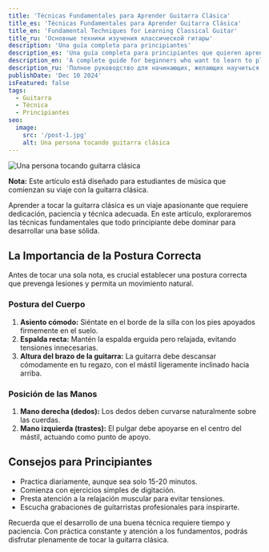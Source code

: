 ```yaml
---
title: 'Técnicas Fundamentales para Aprender Guitarra Clásica'
title_es: 'Técnicas Fundamentales para Aprender Guitarra Clásica'
title_en: 'Fundamental Techniques for Learning Classical Guitar'
title_ru: 'Основные техники изучения классической гитары'
description: 'Una guía completa para principiantes'
description_es: 'Una guía completa para principiantes que quieren aprender a tocar la guitarra clásica. Descubre las técnicas básicas, posturas correctas y consejos para desarrollar una buena técnica desde el inicio.'
description_en: 'A complete guide for beginners who want to learn to play classical guitar. Discover basic techniques, correct postures, and tips to develop good technique from the start.'
description_ru: 'Полное руководство для начинающих, желающих научиться играть на классической гитаре. Откройте для себя основные техники, правильные позы и советы по развитию хорошей техники с самого начала.'
publishDate: 'Dec 10 2024'
isFeatured: false
tags:
  - Guitarra
  - Técnica
  - Principiantes
seo:
  image:
    src: '/post-1.jpg'
    alt: Una persona tocando guitarra clásica
---
```


![Una persona tocando guitarra clásica](/post-1.jpg)

**Nota:** Este artículo está diseñado para estudiantes de música que comienzan su viaje con la guitarra clásica.

Aprender a tocar la guitarra clásica es un viaje apasionante que requiere dedicación, paciencia y técnica adecuada. En este artículo, exploraremos las técnicas fundamentales que todo principiante debe dominar para desarrollar una base sólida.

## La Importancia de la Postura Correcta

Antes de tocar una sola nota, es crucial establecer una postura correcta que prevenga lesiones y permita un movimiento natural.

### Postura del Cuerpo

1. **Asiento cómodo:** Siéntate en el borde de la silla con los pies apoyados firmemente en el suelo.
2. **Espalda recta:** Mantén la espalda erguida pero relajada, evitando tensiones innecesarias.
3. **Altura del brazo de la guitarra:** La guitarra debe descansar cómodamente en tu regazo, con el mástil ligeramente inclinado hacia arriba.

### Posición de las Manos

1. **Mano derecha (dedos):** Los dedos deben curvarse naturalmente sobre las cuerdas.
2. **Mano izquierda (trastes):** El pulgar debe apoyarse en el centro del mástil, actuando como punto de apoyo.

## Consejos para Principiantes

- Practica diariamente, aunque sea solo 15-20 minutos.
- Comienza con ejercicios simples de digitación.
- Presta atención a la relajación muscular para evitar tensiones.
- Escucha grabaciones de guitarristas profesionales para inspirarte.

Recuerda que el desarrollo de una buena técnica requiere tiempo y paciencia. Con práctica constante y atención a los fundamentos, podrás disfrutar plenamente de tocar la guitarra clásica.
